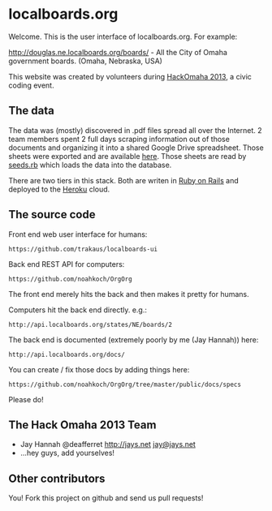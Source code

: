 localboards.org
===============

Welcome. This is the user interface of localboards.org. For example:

http://douglas.ne.localboards.org/boards/ - All the City of Omaha government boards. (Omaha, Nebraska, USA) 

This website was created by volunteers during [HackOmaha 2013](https://twitter.com/HackOmaha), a civic coding event.


The data
--------

The data was (mostly) discovered in .pdf files spread all over the Internet. 2 team members spent 2 full days 
scraping information out of those documents and organizing it into a shared Google Drive spreadsheet. Those sheets
were exported and are available [here](https://github.com/noahkoch/OrgOrg/tree/master/db/human_data_entry).
Those sheets are read by [seeds.rb](https://github.com/noahkoch/OrgOrg/blob/master/db/seeds.rb) which loads the data
into the database. 

There are two tiers in this stack. Both are writen in [Ruby on Rails](http://rubyonrails.org/) and deployed to 
the [Heroku](http://heroku.com) cloud.


The source code
---------------

Front end web user interface for humans: 

    https://github.com/trakaus/localboards-ui

Back end REST API for computers: 

    https://github.com/noahkoch/OrgOrg

The front end merely hits the back and then makes it pretty for humans. 

Computers hit the back end directly. e.g.:

    http://api.localboards.org/states/NE/boards/2
    
The back end is documented (extremely poorly by me (Jay Hannah)) here:

    http://api.localboards.org/docs/

You can create / fix those docs by adding things here:

    https://github.com/noahkoch/OrgOrg/tree/master/public/docs/specs

Please do!


The Hack Omaha 2013 Team
------------------------

* Jay Hannah @deafferret http://jays.net jay@jays.net
* ...hey guys, add yourselves!


Other contributors
------------------

You! Fork this project on github and send us pull requests!

